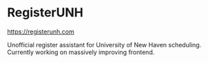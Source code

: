 # RegisterUNH

https://registerunh.com

Unofficial register assistant for University of New Haven scheduling. Currently working on massively improving frontend.
